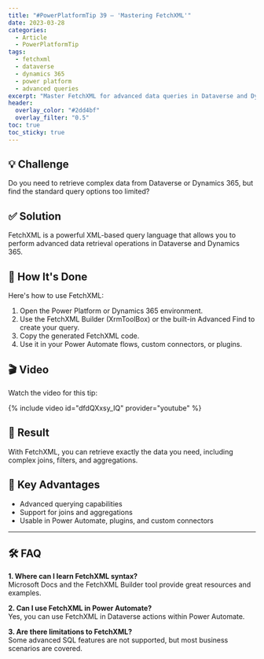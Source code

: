 ```yaml
---
title: "#PowerPlatformTip 39 – 'Mastering FetchXML'"
date: 2023-03-28
categories:
  - Article
  - PowerPlatformTip
tags:
  - fetchxml
  - dataverse
  - dynamics 365
  - power platform
  - advanced queries
excerpt: "Master FetchXML for advanced data queries in Dataverse and Dynamics 365. Retrieve complex data with powerful XML-based queries."
header:
  overlay_color: "#2dd4bf"
  overlay_filter: "0.5"
toc: true
toc_sticky: true
---
```


## 💡 Challenge
Do you need to retrieve complex data from Dataverse or Dynamics 365, but find the standard query options too limited?

## ✅ Solution
FetchXML is a powerful XML-based query language that allows you to perform advanced data retrieval operations in Dataverse and Dynamics 365.

## 🔧 How It's Done
Here's how to use FetchXML:
1. Open the Power Platform or Dynamics 365 environment.
2. Use the FetchXML Builder (XrmToolBox) or the built-in Advanced Find to create your query.
3. Copy the generated FetchXML code.
4. Use it in your Power Automate flows, custom connectors, or plugins.

## 🎬 Video

Watch the video for this tip:

{% include video id="dfdQXxsy_IQ" provider="youtube" %}

## 🎉 Result
With FetchXML, you can retrieve exactly the data you need, including complex joins, filters, and aggregations.

## 🌟 Key Advantages
- Advanced querying capabilities
- Support for joins and aggregations
- Usable in Power Automate, plugins, and custom connectors

---

## 🛠️ FAQ
**1. Where can I learn FetchXML syntax?**  
Microsoft Docs and the FetchXML Builder tool provide great resources and examples.

**2. Can I use FetchXML in Power Automate?**  
Yes, you can use FetchXML in Dataverse actions within Power Automate.

**3. Are there limitations to FetchXML?**  
Some advanced SQL features are not supported, but most business scenarios are covered.

